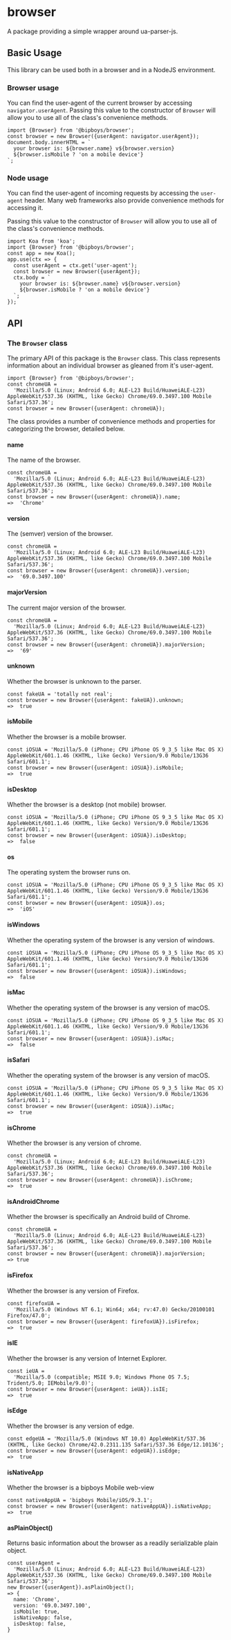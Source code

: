 # browser
A package providing a simple wrapper around ua-parser-js.

## Basic Usage

This library can be used both in a browser and in a NodeJS environment.

### Browser usage

You can find the user-agent of the current browser by accessing `navigator.userAgent`. Passing this value to the constructor of `Browser` will allow you to use all of the class's convenience methods.

```tsx
import {Browser} from '@bipboys/browser';
const browser = new Browser({userAgent: navigator.userAgent});
document.body.innerHTML = `
  your browser is: ${browser.name} v${browser.version}
  ${browser.isMobile ? 'on a mobile device'}
`;
```

### Node usage

You can find the user-agent of incoming requests by accessing the `user-agent` header. Many web frameworks also provide convenience methods for accessing it.

Passing this value to the constructor of `Browser` will allow you to use all of the class's convenience methods.

```tsx
import Koa from 'koa';
import {Browser} from '@bipboys/browser';
const app = new Koa();
app.use(ctx => {
  const userAgent = ctx.get('user-agent');
  const browser = new Browser({userAgent});
  ctx.body = `
    your browser is: ${browser.name} v${browser.version}
    ${browser.isMobile ? 'on a mobile device'}
  `;
});
```

## API

### The `Browser` class

The primary API of this package is the `Browser` class. This class represents information about an individual browser as gleaned from it's user-agent.

```tsx
import {Browser} from '@bipboys/browser';
const chromeUA =
  'Mozilla/5.0 (Linux; Android 6.0; ALE-L23 Build/HuaweiALE-L23) AppleWebKit/537.36 (KHTML, like Gecko) Chrome/69.0.3497.100 Mobile Safari/537.36';
const browser = new Browser({userAgent: chromeUA});
```

The class provides a number of convenience methods and properties for categorizing the browser, detailed below.

#### name

The name of the browser.

```tsx
const chromeUA =
  'Mozilla/5.0 (Linux; Android 6.0; ALE-L23 Build/HuaweiALE-L23) AppleWebKit/537.36 (KHTML, like Gecko) Chrome/69.0.3497.100 Mobile Safari/537.36';
const browser = new Browser({userAgent: chromeUA}).name;
=>  'Chrome'
```

#### version

The (semver) version of the browser.

```tsx
const chromeUA =
  'Mozilla/5.0 (Linux; Android 6.0; ALE-L23 Build/HuaweiALE-L23) AppleWebKit/537.36 (KHTML, like Gecko) Chrome/69.0.3497.100 Mobile Safari/537.36';
const browser = new Browser({userAgent: chromeUA}).version;
=>  '69.0.3497.100'
```

#### majorVersion

The current major version of the browser.

```tsx
const chromeUA =
  'Mozilla/5.0 (Linux; Android 6.0; ALE-L23 Build/HuaweiALE-L23) AppleWebKit/537.36 (KHTML, like Gecko) Chrome/69.0.3497.100 Mobile Safari/537.36';
const browser = new Browser({userAgent: chromeUA}).majorVersion;
=>  '69'
```

#### unknown

Whether the browser is unknown to the parser.

```tsx
const fakeUA = 'totally not real';
const browser = new Browser({userAgent: fakeUA}).unknown;
=>  true
```

#### isMobile

Whether the browser is a mobile browser.

```tsx
const iOSUA = 'Mozilla/5.0 (iPhone; CPU iPhone OS 9_3_5 like Mac OS X) AppleWebKit/601.1.46 (KHTML, like Gecko) Version/9.0 Mobile/13G36 Safari/601.1';
const browser = new Browser({userAgent: iOSUA}).isMobile;
=>  true
```

#### isDesktop

Whether the browser is a desktop (not mobile) browser.

```tsx
const iOSUA = 'Mozilla/5.0 (iPhone; CPU iPhone OS 9_3_5 like Mac OS X) AppleWebKit/601.1.46 (KHTML, like Gecko) Version/9.0 Mobile/13G36 Safari/601.1';
const browser = new Browser({userAgent: iOSUA}).isDesktop;
=>  false
```

#### os

The operating system the browser runs on.

```tsx
const iOSUA = 'Mozilla/5.0 (iPhone; CPU iPhone OS 9_3_5 like Mac OS X) AppleWebKit/601.1.46 (KHTML, like Gecko) Version/9.0 Mobile/13G36 Safari/601.1';
const browser = new Browser({userAgent: iOSUA}).os;
=>  'iOS'
```

#### isWindows

Whether the operating system of the browser is any version of windows.

```tsx
const iOSUA = 'Mozilla/5.0 (iPhone; CPU iPhone OS 9_3_5 like Mac OS X) AppleWebKit/601.1.46 (KHTML, like Gecko) Version/9.0 Mobile/13G36 Safari/601.1';
const browser = new Browser({userAgent: iOSUA}).isWindows;
=>  false
```

#### isMac

Whether the operating system of the browser is any version of macOS.

```tsx
const iOSUA = 'Mozilla/5.0 (iPhone; CPU iPhone OS 9_3_5 like Mac OS X) AppleWebKit/601.1.46 (KHTML, like Gecko) Version/9.0 Mobile/13G36 Safari/601.1';
const browser = new Browser({userAgent: iOSUA}).isMac;
=>  false
```

#### isSafari

Whether the operating system of the browser is any version of macOS.

```tsx
const iOSUA = 'Mozilla/5.0 (iPhone; CPU iPhone OS 9_3_5 like Mac OS X) AppleWebKit/601.1.46 (KHTML, like Gecko) Version/9.0 Mobile/13G36 Safari/601.1';
const browser = new Browser({userAgent: iOSUA}).isMac;
=>  true
```

#### isChrome

Whether the browser is any version of chrome.

```tsx
const chromeUA =
  'Mozilla/5.0 (Linux; Android 6.0; ALE-L23 Build/HuaweiALE-L23) AppleWebKit/537.36 (KHTML, like Gecko) Chrome/69.0.3497.100 Mobile Safari/537.36';
const browser = new Browser({userAgent: chromeUA}).isChrome;
=>  true
```

#### isAndroidChrome

Whether the browser is specifically an Android build of Chrome.

```tsx
const chromeUA =
  'Mozilla/5.0 (Linux; Android 6.0; ALE-L23 Build/HuaweiALE-L23) AppleWebKit/537.36 (KHTML, like Gecko) Chrome/69.0.3497.100 Mobile Safari/537.36';
const browser = new Browser({userAgent: chromeUA}).majorVersion;
=> true
```

#### isFirefox

Whether the browser is any version of Firefox.

```tsx
const firefoxUA =
  'Mozilla/5.0 (Windows NT 6.1; Win64; x64; rv:47.0) Gecko/20100101 Firefox/47.0';
const browser = new Browser({userAgent: firefoxUA}).isFirefox;
=>  true
```

#### isIE

Whether the browser is any version of Internet Explorer.

```tsx
const ieUA =
  'Mozilla/5.0 (compatible; MSIE 9.0; Windows Phone OS 7.5; Trident/5.0; IEMobile/9.0)';
const browser = new Browser({userAgent: ieUA}).isIE;
=>  true
```

#### isEdge

Whether the browser is any version of edge.

```tsx
const edgeUA = 'Mozilla/5.0 (Windows NT 10.0) AppleWebKit/537.36 (KHTML, like Gecko) Chrome/42.0.2311.135 Safari/537.36 Edge/12.10136';
const browser = new Browser({userAgent: edgeUA}).isEdge;
=>  true
```

#### isNativeApp

Whether the browser is a bipboys Mobile web-view

```tsx
const nativeAppUA = 'bipboys Mobile/iOS/9.3.1';
const browser = new Browser({userAgent: nativeAppUA}).isNativeApp;
=>  true
```

#### asPlainObject()

Returns basic information about the browser as a readily serializable plain object.

```tsx
const userAgent =
  'Mozilla/5.0 (Linux; Android 6.0; ALE-L23 Build/HuaweiALE-L23) AppleWebKit/537.36 (KHTML, like Gecko) Chrome/69.0.3497.100 Mobile Safari/537.36';
new Browser({userAgent}).asPlainObject();
=> {
  name: 'Chrome',
  version: '69.0.3497.100',
  isMobile: true,
  isNativeApp: false,
  isDesktop: false,
}
```
